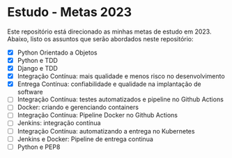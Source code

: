 # Estudo - Metas 2023

Este repositório está direcionado as minhas metas de estudo em 2023. Abaixo, listo os assuntos que serão abordados neste repositório:

- [x] Python Orientado a Objetos
- [x] Python e TDD
- [x] Django e TDD
- [x] Integração Contínua: mais qualidade e menos risco no desenvolvimento
- [x] Entrega Contínua: confiabilidade e qualidade na implantação de software
- [ ] Integração Contínua: testes automatizados e pipeline no Github Actions
- [ ] Docker: criando e gerenciando containers
- [ ] Integração Contínua: Pipeline Docker no Github Actions
- [ ] Jenkins: integração contínua
- [ ] Integração Contínua: automatizando a entrega no Kubernetes
- [ ] Jenkins e Docker: Pipeline de entrega continua
- [ ] Python e PEP8
